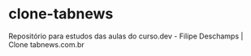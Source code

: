 # clone-tabnews
Repositório para estudos das aulas do curso.dev - Filipe Deschamps | Clone tabnews.com.br
